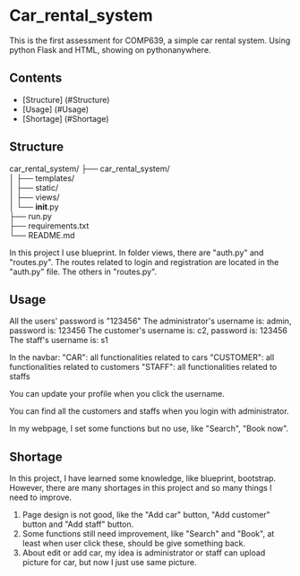 # Car_rental_system
This is the first assessment for COMP639, a simple car rental system. Using python Flask and HTML, showing on pythonanywhere.

## Contents
- [Structure] (#Structure)
- [Usage] (#Usage)
- [Shortage] (#Shortage)

## Structure
car_rental_system/
├── car_rental_system/     
│   ├── templates/     
│   ├── static/         
│   ├── views/                   
│   └── __init__.py             
├── run.py              
├── requirements.txt    
└── README.md           

In this project I use blueprint.
In folder views, there are "auth.py" and "routes.py". The routes related to login and registration are located in the "auth.py" file. The others in "routes.py".

## Usage
All the users' password is "123456"
The administrator's username is: admin, password is: 123456
The customer's username is: c2, password is: 123456
The staff's username is: s1

In the navbar:
"CAR": all functionalities related to cars 
"CUSTOMER": all functionalities related to customers
"STAFF": all functionalities related to staffs

You can update your profile when you click the username.

You can find all the customers and staffs when you login with administrator.

In my webpage, I set some functions but no use, like "Search", "Book now".

## Shortage

In this project, I have learned some knowledge, like blueprint, bootstrap. However, there are many shortages in this project and so many things I need to improve.
1. Page design is not good, like the "Add car" button, "Add customer" button and "Add staff" button. 
2. Some functions still need improvement, like "Search" and "Book", at least when user click these, should be give something back.
3. About edit or add car, my idea is administrator or staff can upload picture for car, but now I just use same picture.
